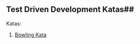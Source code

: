 ## Test Driven Development Katas##

Katas:

1. [Bowling Kata](http://codingdojo.org/cgi-bin/index.pl?KataBowling)